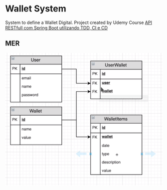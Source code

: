 # Wallet System
System to define a Wallet Digital. Project created by Udemy Course [API RESTfull com Spring Boot utilizando TDD, CI e CD](https://www.udemy.com/course/api-restfull-com-spring-boot-utilizando-tdd-ci-e-cd)

## MER
![Imagem MER](mer.png)
